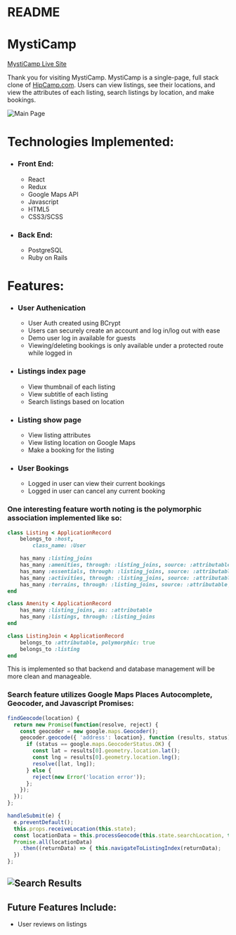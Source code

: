 # README

MystiCamp
=
[MystiCamp Live Site](https://mysticamp.herokuapp.com/)

Thank you for visiting MystiCamp. MystiCamp is a single-page, full stack clone of [HipCamp.com](https://www.hipcam.com). Users can view listings, see their locations, and view the attributes of each listing, search listings by location, and make bookings.

![Main Page](https://ootd-dev.s3.amazonaws.com/mysticamp-search-screen-shot.png)

Technologies Implemented:
=
- ### Front End: 
   - React
   - Redux
   - Google Maps API
   - Javascript
   - HTML5
   - CSS3/SCSS

 - ### Back End:
   - PostgreSQL
   - Ruby on Rails

Features:
=
 - ### User Authenication
   - User Auth created using BCrypt 
   - Users can securely create an account and log in/log out with ease
   - Demo user log in available for guests
   - Viewing/deleting bookings is only available under a protected route while logged in
 - ### Listings index page
   - View thumbnail of each listing
   - View subtitle of each listing
   - Search listings based on location
 - ### Listing show page
   - View listing attributes
   - View listing location on Google Maps
   - Make a booking for the listing
 - ### User Bookings
   - Logged in user can view their current bookings
   - Logged in user can cancel any current booking


### One interesting feature worth noting is the polymorphic association implemented like so:
```ruby
class Listing < ApplicationRecord
    belongs_to :host,
        class_name: :User

    has_many :listing_joins
    has_many :amenities, through: :listing_joins, source: :attributable, source_type: 'Amenity'
    has_many :essentials, through: :listing_joins, source: :attributable, source_type: 'Essential'
    has_many :activities, through: :listing_joins, source: :attributable, source_type: 'Activity'
    has_many :terrains, through: :listing_joins, source: :attributable, source_type: 'Terrain'
end

class Amenity < ApplicationRecord
    has_many :listing_joins, as: :attributable
    has_many :listings, through: :listing_joins
end

class ListingJoin < ApplicationRecord
    belongs_to :attributable, polymorphic: true
    belongs_to :listing
end
```
This is implemented so that backend and database management will be more clean and manageable.


### Search feature utilizes Google Maps Places Autocomplete, Geocoder, and Javascript Promises:
```Javascript
findGeocode(location) {
  return new Promise(function(resolve, reject) {
    const geocoder = new google.maps.Geocoder();
    geocoder.geocode({ 'address': location}, function (results, status) {
      if (status == google.maps.GeocoderStatus.OK) {
        const lat = results[0].geometry.location.lat();
        const lng = results[0].geometry.location.lng();
        resolve([lat, lng]);
      } else {
        reject(new Error('location error'));
      };
    });
  });
};

handleSubmit(e) {
  e.preventDefault();
  this.props.receiveLocation(this.state);
  const locationData = this.processGeocode(this.state.searchLocation, this.findGeocode);
  Promise.all(locationData)
    .then((returnData) => { this.navigateToListingIndex(returnData);
  })
};
```
![Search Results](https://ootd-dev.s3.amazonaws.com/mysticamp-searchmap-screen-shot.png)
---
## Future Features Include:

- User reviews on listings


<!-- This README would normally document whatever steps are necessary to get the
application up and running.

Things you may want to cover: -->

<!-- * Ruby version

* System dependencies

* Configuration

* Database creation

* Database initialization

* How to run the test suite

* Services (job queues, cache servers, search engines, etc.)

* Deployment instructions

* ... -->

